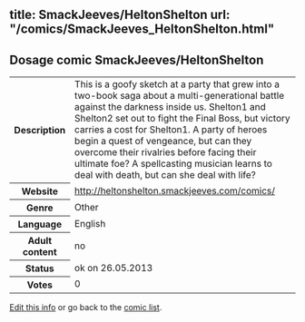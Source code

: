 title: SmackJeeves/HeltonShelton
url: "/comics/SmackJeeves_HeltonShelton.html"
---
Dosage comic SmackJeeves/HeltonShelton
-----------------------------------------

<p id="msg"></p>
<script type="text/javascript">
if (window.location.search === '?edit_info_mail=sent_ok') {
  var elem = document.getElementById("msg");
  elem.innerHTML = 'Edited information sucessfully sent for review, which is usually done daily. Thanks!';
  elem.className = 'ok';
}
</script>
<table class="comicinfo">
<tr>
<th>Description</th><td>This is a goofy sketch at a party that grew into a two-book saga about a multi-generational battle against the darkness inside us. Shelton1 and Shelton2 set out to fight the Final Boss, but victory carries a cost for Shelton1. A party of heroes begin a quest of vengeance, but can they overcome their rivalries before facing their ultimate foe? A spellcasting musician learns to deal with death, but can she deal with life?</td>
</tr>
<tr>
<th>Website</th><td><a href="http://heltonshelton.smackjeeves.com/comics/">http://heltonshelton.smackjeeves.com/comics/</a></td>
</tr>
<tr>
<th>Genre</th><td>Other</td>
</tr>
<tr>
<th>Language</th><td>English</td>
</tr>
<tr>
<th>Adult content</th><td>no</td>
</tr>
<tr>
<th>Status</th><td>ok on 26.05.2013</td>
</tr>
<tr>
<th>Votes</th><td>0</td>
</tr>
</table>

[Edit this info](SmackJeeves_HeltonShelton_edit.html) or go back to the [comic list](../comic-index.html).
